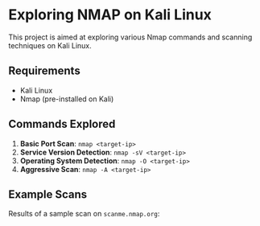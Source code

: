 # Exploring NMAP on Kali Linux

This project is aimed at exploring various Nmap commands and scanning techniques on Kali Linux.

## Requirements
- Kali Linux
- Nmap (pre-installed on Kali)

## Commands Explored
1. **Basic Port Scan**: `nmap <target-ip>`
2. **Service Version Detection**: `nmap -sV <target-ip>`
3. **Operating System Detection**: `nmap -O <target-ip>`
4. **Aggressive Scan**: `nmap -A <target-ip>`

## Example Scans
Results of a sample scan on `scanme.nmap.org`:

